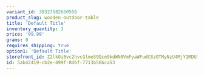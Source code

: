```yaml
---
variant_id: 39327582650556
product_slug: wooden-outdoor-table
title: 'Default Title'
inventory_quantity: 3
price: '99.99'
grams: 0
requires_shipping: true
option1: 'Default Title'
storefront_id: Z2lkOi8vc2hvcGlmeS9Qcm9kdWN0VmFyaWFudC8zOTMyNzU4MjY1MDU1Ng==
id: 5ab42419-cb2e-499f-8d6f-7713b56bca53
---
```

